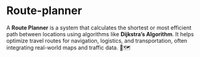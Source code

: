 # Route-planner
A **Route Planner** is a system that calculates the shortest or most efficient path between locations using algorithms like **Dijkstra’s Algorithm**. It helps optimize travel routes for navigation, logistics, and transportation, often integrating real-world maps and traffic data. 🚗🗺️
